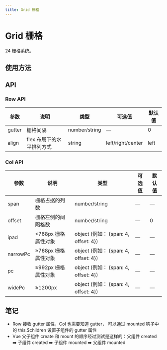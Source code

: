 ```yaml
---
title: Grid 栅格
---
```


# Grid 栅格
24 栅格系统。

## 使用方法

<ClientOnly>
<grid-demos />
</ClientOnly>

## API

### Row API

| 参数     | 说明              | 类型            | 可选值               | 默认值  |
|--------|-----------------|---------------|-------------------|------|
| gutter | 栅格间隔            | number/string | —                 | 0    |
| align  | flex 布局下的水平排列方式 | string        | left/right/center | left |

### Col API

| 参数       | 说明            | 类型                                   | 可选值 | 默认值 |
|----------|---------------|--------------------------------------|-----|-----|
| span     | 栅格占据的列数	      | number/string                        | —   | —   |
| offset   | 栅格左侧的间隔格数	    | number/string                        | —   | 0   |
| ipad     | <768px 栅格属性对象 | object \(例如： \{span: 4, offset: 4\}） | —   | —   |
| narrowPc | ≥768px 栅格属性对象 | object \(例如： \{span: 4, offset: 4\}） | —   | —   |
| pc       | ≥992px 栅格属性对象 | object \(例如： \{span: 4, offset: 4\}） | —   | —   |
| widePc   | ≥1200px       | object \(例如： \{span: 4, offset: 4\}） | —   | —   |


## 笔记
- Row 接收 gutter 属性，Col 也需要知道 gutter， 可以通过 mounted 钩子中的 this.$children 设置子组件的 gutter 属性
- Vue 父子组件 create 和 mount 的顺序经过测试是这样的：父组件 created :arrow_right: 子组件 created :arrow_right: 子组件 mounted :arrow_right: 父组件 mounted